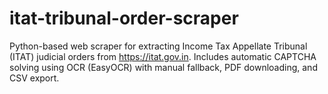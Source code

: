# itat-tribunal-order-scraper
Python-based web scraper for extracting Income Tax Appellate Tribunal (ITAT) judicial orders from https://itat.gov.in. Includes automatic CAPTCHA solving using OCR (EasyOCR) with manual fallback, PDF downloading, and CSV export.
